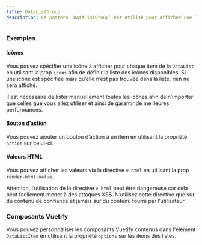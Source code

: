 ```yaml
---
title: DataListGroup
description: Le pattern `DataListGroup` est utilisé pour afficher une liste de `DataList`.
---
```


<doc-tabs>

<doc-tab-item label="Utilisation">

<doc-usage name="data-list-group"></doc-usage>

### Exemples

#### Icônes

Vous pouvez spécifier une icône à afficher pour chaque item de la `DataList` en utilisant la prop `icons` afin de définir la liste des icônes disponibles.
Si une icône est spécifiée mais qu’elle n’est pas trouvée dans la liste, rien ne sera affiché.

<doc-alert type="info">
Il est nécessaire de lister manuellement toutes les icônes afin de n’importer que celles que vous allez utiliser et ainsi de garantir de meilleures performances.
</doc-alert>

<doc-example file="data-list-group/icons"></doc-example>

#### Bouton d’action

Vous pouvez ajouter un bouton d’action à un item en utilisant la propriété `action` sur celui-ci.

<doc-example file="data-list-group/action"></doc-example>

#### Valeurs HTML

Vous pouvez afficher les valeurs via la directive `v-html` en utilisant la prop `render-html-value`.

<doc-alert type="warning">

Attention, l’utilisation de la directive `v-html` peut être dangereuse car cela peut facilement mener à des attaques XSS. N’utilisez cette directive que sur du contenu de confiance et jamais sur du contenu fourni par l’utilisateur.

</doc-alert>

<doc-example file="data-list-group/html-value"></doc-example>

</doc-tab-item>

<doc-tab-item label="API">
<doc-api name="data-list-group"></doc-api>
</doc-tab-item>

<doc-tab-item label="Personnalisation">

### Composants Vuetify

Vous pouvez personnaliser les composants Vuetify contenus dans l'élément `DataListItem` en utilisant la propriété `options` sur les items des listes.

<doc-example file="data-list-group/options"></doc-example>

</doc-tab-item>

</doc-tabs>
